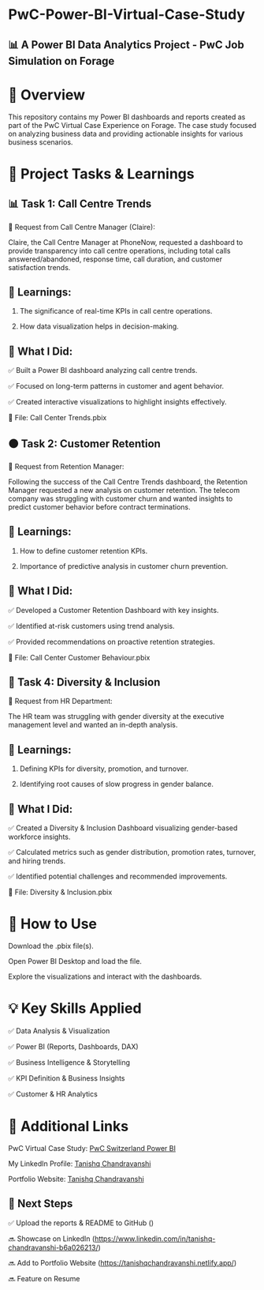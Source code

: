 # PwC-Power-BI-Virtual-Case-Study
## 📊 A Power BI Data Analytics Project - PwC Job Simulation on Forage




# 📌 Overview

This repository contains my Power BI dashboards and reports created as part of the PwC Virtual Case Experience on Forage. The case study focused on analyzing business data and providing actionable insights for various business scenarios.

# 📂 Project Tasks & Learnings

## 📊 Task 1: Call Centre Trends

📧 Request from Call Centre Manager (Claire):

Claire, the Call Centre Manager at PhoneNow, requested a dashboard to provide transparency into call centre operations, including total calls answered/abandoned, response time, call duration, and customer satisfaction trends.

## 🔹 Learnings:

1. The significance of real-time KPIs in call centre operations.

2. How data visualization helps in decision-making.

## 🔹 What I Did:

✅ Built a Power BI dashboard analyzing call centre trends.

✅ Focused on long-term patterns in customer and agent behavior.

✅ Created interactive visualizations to highlight insights effectively.

📁 File: Call Center Trends.pbix

## 🟠 Task 2: Customer Retention

📧 Request from Retention Manager:

Following the success of the Call Centre Trends dashboard, the Retention Manager requested a new analysis on customer retention. The telecom company was struggling with customer churn and wanted insights to predict customer behavior before contract terminations.

## 🔹 Learnings:

1. How to define customer retention KPIs.

2. Importance of predictive analysis in customer churn prevention.

## 🔹 What I Did:

✅ Developed a Customer Retention Dashboard with key insights.

✅ Identified at-risk customers using trend analysis.

✅ Provided recommendations on proactive retention strategies.

📁 File: Call Center Customer Behaviour.pbix

## 🔵 Task 4: Diversity & Inclusion

📧 Request from HR Department:

The HR team was struggling with gender diversity at the executive management level and wanted an in-depth analysis.

## 🔹 Learnings:

1. Defining KPIs for diversity, promotion, and turnover.
   
2. Identifying root causes of slow progress in gender balance.

## 🔹 What I Did:

✅ Created a Diversity & Inclusion Dashboard visualizing gender-based workforce insights.

✅ Calculated metrics such as gender distribution, promotion rates, turnover, and hiring trends.

✅ Identified potential challenges and recommended improvements.

📁 File: Diversity & Inclusion.pbix

# 🚀 How to Use

Download the .pbix file(s).

Open Power BI Desktop and load the file.

Explore the visualizations and interact with the dashboards.

# 💡 Key Skills Applied

✅ Data Analysis & Visualization

✅ Power BI (Reports, Dashboards, DAX)

✅ Business Intelligence & Storytelling

✅ KPI Definition & Business Insights

✅ Customer & HR Analytics

# 🔗 Additional Links

PwC Virtual Case Study: [PwC Switzerland Power BI](https://www.theforage.com/simulations/pwc-ch/power-bi-cqxg)

My LinkedIn Profile: [Tanishq Chandravanshi](https://www.linkedin.com/in/tanishq-chandravanshi-b6a026213/)

Portfolio Website: [Tanishq Chandravanshi](https://tanishqchandravanshi.netlify.app/)

## 📌 Next Steps
✅ Upload the reports & README to GitHub ()

🔜 Showcase on LinkedIn (https://www.linkedin.com/in/tanishq-chandravanshi-b6a026213/)

🔜 Add to Portfolio Website (https://tanishqchandravanshi.netlify.app/)

🔜 Feature on Resume
